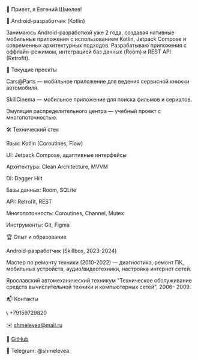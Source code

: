 👋 Привет, я Евгений Шмелев!

📱 Android-разработчик (Kotlin)

Занимаюсь Android-разработкой уже 2 года, создавая нативные мобильные приложения с использованием Kotlin, Jetpack Compose и современных архитектурных подходов. Разрабатываю приложения с оффлайн-режимом, интеграцией баз данных (Room) и REST API (Retrofit).

🚀 Текущие проекты

Cars@Parts — мобильное приложение для ведения сервисной книжки автомобиля.

SkillCinema — мобильное приложение для поиска фильмов и сериалов.

Эмуляция распределительного центра — учебный проект с многопоточностью.

🛠 Технический стек

Язык: Kotlin (Coroutines, Flow)

UI: Jetpack Compose, адаптивные интерфейсы

Архитектура: Clean Architecture, MVVM

DI: Dagger Hilt

Базы данных: Room, SQLite

API: Retrofit, REST

Многопоточность: Coroutines, Channel, Mutex

Инструменты: Git, Figma

🏆 Опыт и образование

Android-разработчик (Skillbox, 2023-2024)

Мастер по ремонту техники (2010-2022) — диагностика, ремонт ПК, 
мобильных устройств, аудио/видеотехники, настройка интернет сетей.

Ярославский автомеханический техникум "Техническое
обслуживание средств вычислительной техники и компьютерных сетей", 2006–
2009.

📬 Контакты

📞 +79159729820

✉️ shmelevea@mail.ru

🔗 [GitHub](https://github.com/shmelevea/)

💬 Telegram: @shmelevea
